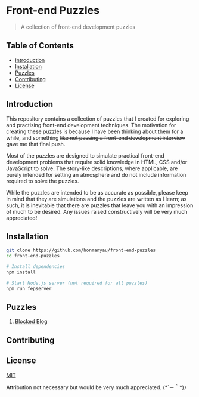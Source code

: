 # Front-end Puzzles

> A collection of front-end development puzzles

## Table of Contents

* [Introduction](#introduction)
* [Installation](#installation)
* [Puzzles](#puzzles)
* [Contributing](#contributing)
* [License](#license)

## Introduction

This repository contains a collection of puzzles that I created for exploring and practising front-end development techniques. The motivation for creating these puzzles is because I have been thinking about them for a while, and something  ~~like not passing a front-end development interview~~ gave me that final push.

Most of the puzzles are designed to simulate practical front-end development problems that require solid knowledge in HTML, CSS and/or JavaScript to solve. The story-like descriptions, where applicable, are purely intended for setting an atmosphere and do not include information required to solve the puzzles.

While the puzzles are intended to be as accurate as possible, please keep in mind that they are simulations and the puzzles are written as I learn; as such, it is inevitable that there are puzzles that leave you with an impression of much to be desired. Any issues raised constructively will be very much appreciated!

## Installation

```sh
git clone https://github.com/honmanyau/front-end-puzzles
cd front-end-puzzles

# Install dependencies
npm install

# Start Node.js server (not required for all puzzles)
npm run fepserver
```

## Puzzles

1. [Blocked Blog](https://github.com/honmanyau/front-end-puzzles/tree/master/src/puzzles/001-blocked-blog)

## Contributing

## License

[MIT](https://github.com/honmanyau/front-end-puzzles/blob/master/LICENSE.md)

Attribution not necessary but would be very much appreciated. (\*´－｀\*)ﾉ
